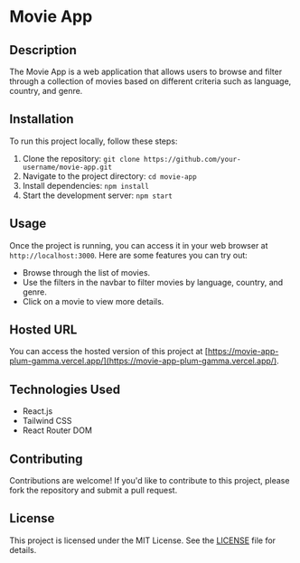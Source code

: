 # Movie App

## Description
The Movie App is a web application that allows users to browse and filter through a collection of movies based on different criteria such as language, country, and genre.

## Installation
To run this project locally, follow these steps:
1. Clone the repository: `git clone https://github.com/your-username/movie-app.git`
2. Navigate to the project directory: `cd movie-app`
3. Install dependencies: `npm install`
4. Start the development server: `npm start`

## Usage
Once the project is running, you can access it in your web browser at `http://localhost:3000`. Here are some features you can try out:
- Browse through the list of movies.
- Use the filters in the navbar to filter movies by language, country, and genre.
- Click on a movie to view more details.

## Hosted URL
You can access the hosted version of this project at [https://movie-app-plum-gamma.vercel.app/](https://movie-app-plum-gamma.vercel.app/).

## Technologies Used
- React.js
- Tailwind CSS
- React Router DOM

## Contributing
Contributions are welcome! If you'd like to contribute to this project, please fork the repository and submit a pull request.

## License
This project is licensed under the MIT License. See the [LICENSE](/LICENSE) file for details.
